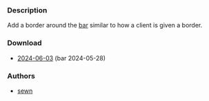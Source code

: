 ### Description

Add a border around the [bar](https://codeberg.org/dwl/dwl-patches/wiki/bar) similar to how a client is given a border.

### Download
- [2024-06-03](https://codeberg.org/dwl/dwl-patches/raw/branch/main/patches/barborder/barborder.patch) (bar 2024-05-28)

### Authors
- [sewn](https://codeberg.org/sewn)


